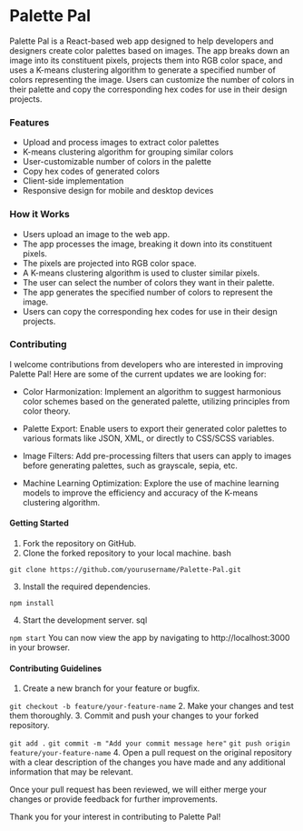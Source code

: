# Palette Pal
Palette Pal is a React-based web app designed to help developers and designers create color palettes based on images. The app breaks down an image into its constituent pixels, projects them into RGB color space, and uses a K-means clustering algorithm to generate a specified number of colors representing the image. Users can customize the number of colors in their palette and copy the corresponding hex codes for use in their design projects.

### Features
* Upload and process images to extract color palettes
* K-means clustering algorithm for grouping similar colors
* User-customizable number of colors in the palette
* Copy hex codes of generated colors
* Client-side implementation
* Responsive design for mobile and desktop devices

### How it Works
* Users upload an image to the web app.
* The app processes the image, breaking it down into its constituent pixels.
* The pixels are projected into RGB color space.
* A K-means clustering algorithm is used to cluster similar pixels.
* The user can select the number of colors they want in their palette.
* The app generates the specified number of colors to represent the image.
* Users can copy the corresponding hex codes for use in their design projects.


### Contributing
I welcome contributions from developers who are interested in improving Palette Pal! Here are some of the current updates we are looking for:

* Color Harmonization: Implement an algorithm to suggest harmonious color schemes based on the generated palette, utilizing principles from color theory.

* Palette Export: Enable users to export their generated color palettes to various formats like JSON, XML, or directly to CSS/SCSS variables.

* Image Filters: Add pre-processing filters that users can apply to images before generating palettes, such as grayscale, sepia, etc.

* Machine Learning Optimization: Explore the use of machine learning models to improve the efficiency and accuracy of the K-means clustering algorithm.

#### Getting Started
1. Fork the repository on GitHub.
2. Clone the forked repository to your local machine.
bash

`git clone https://github.com/yourusername/Palette-Pal.git`

3. Install the required dependencies.

`npm install`

4. Start the development server.
sql

`npm start`
You can now view the app by navigating to http://localhost:3000 in your browser.

#### Contributing Guidelines
1. Create a new branch for your feature or bugfix.

`git checkout -b feature/your-feature-name`
2. Make your changes and test them thoroughly.
3. Commit and push your changes to your forked repository.

`git add .`
`git commit -m "Add your commit message here"`
`git push origin feature/your-feature-name`
4. Open a pull request on the original repository with a clear description of the changes you have made and any additional information that may be relevant.

Once your pull request has been reviewed, we will either merge your changes or provide feedback for further improvements.

Thank you for your interest in contributing to Palette Pal!
